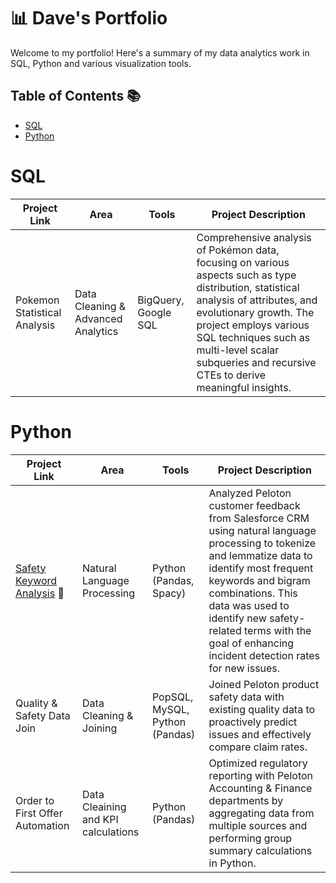 # 📊 Dave's Portfolio

Welcome to my portfolio! Here's a summary of my data analytics work in SQL, Python and various visualization tools.

## Table of Contents 📚

- [SQL](https://github.com/ddibara5/Portfolio-Guide/edit/main/README.md#sql)
- [Python](https://github.com/ddibara5/Portfolio-Guide/edit/main/README.md#sql)

# SQL
| Project Link | Area | Tools | Project Description |
| ------------ | ---- | ----- | ------------------- |
| Pokemon Statistical Analysis | Data Cleaning & Advanced Analytics | BigQuery, Google SQL | Comprehensive analysis of Pokémon data, focusing on various aspects such as type distribution, statistical analysis of attributes, and evolutionary growth. The project employs various SQL techniques such as multi-level scalar subqueries and recursive CTEs to derive meaningful insights. 

# Python

| Project Link | Area | Tools | Project Description |
| ------------ | ---- | ----- | ------------------- |
| [Safety Keyword Analysis](https://github.com/ddibara5/safety-keywords) 🦺 | Natural Language Processing | Python (Pandas, Spacy) | Analyzed Peloton customer feedback from Salesforce CRM using natural language processing to tokenize and lemmatize data to identify most frequent keywords and bigram combinations. This data was used to identify new safety-related terms with the goal of enhancing incident detection rates for new issues.
| Quality & Safety Data Join | Data Cleaning & Joining | PopSQL, MySQL, Python (Pandas) | Joined Peloton product safety data with existing quality data to proactively predict issues and effectively compare claim rates. 
| Order to First Offer Automation | Data Cleaining and KPI calculations | Python (Pandas) | Optimized regulatory reporting with Peloton Accounting & Finance departments by aggregating data from multiple sources and performing group summary calculations in Python.
